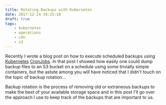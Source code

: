 ```yaml
---
title: Rotating Backups with Kubernetes
date: 2017-12-24 19:25:10
draft: true
tags:
    - kubernetes
    - operations
    - cdn
    - s3
---
```


Recently I wrote a blog post on how to execute scheduled backups using
[Kubernetes][] [CronJobs][CronJob]. In that post I showed how easily one
could dump backup files to an S3 bucket on a schedule using some trivially
simple containers, but the astute among you will have noticed that I didn't
touch on the topic of backup rotation...

Backup rotation is the process of removing old or extraneous backups to make
the best of your available storage space and in this post I'll go over the
approach I use to keep track of the backups that are important to us.

<!--more-->

[CronJob]: https://kubernetes.io/docs/concepts/workloads/controllers/cron-jobs/
[Kubernetes]: https://kubernetes.io/
